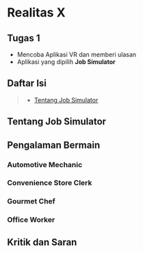 # Realitas X

## Tugas 1

* Mencoba Aplikasi VR dan memberi ulasan
* Aplikasi yang dipilih **Job Simulator**

## Daftar Isi

> * [Tentang Job Simulator](#title--repository-name)

## Tentang Job Simulator


## Pengalaman Bermain

### Automotive Mechanic

### Convenience Store Clerk

### Gourmet Chef

### Office Worker


## Kritik dan Saran
